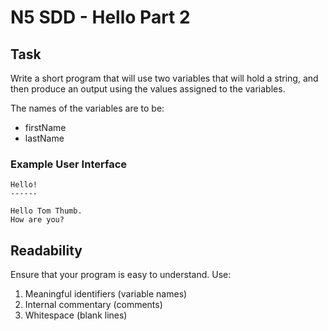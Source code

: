 # N5 SDD - Hello Part 2

## Task

Write a short program that will use two variables that will hold a string, and then produce an output using the values assigned to the variables.

The names of the variables are to be:

- firstName
- lastName


### Example User Interface

```
Hello!
------

Hello Tom Thumb.
How are you?
```


## Readability

Ensure that your program is easy to understand.  Use:

1. Meaningful identifiers (variable names)
2. Internal commentary (comments)
3. Whitespace (blank lines)
